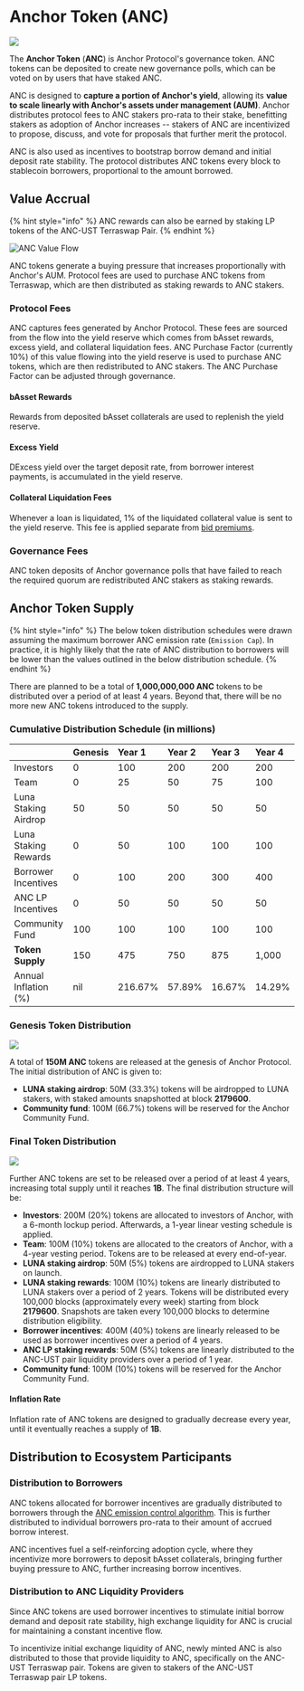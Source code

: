 # Anchor Token \(ANC\)



![](../.gitbook/assets/anc_300x300.png)



The **Anchor Token** \(**ANC**\) is Anchor Protocol's governance token. ANC tokens can be deposited to create new governance polls, which can be voted on by users that have staked ANC.

ANC is designed to **capture a portion of Anchor's yield**, allowing its **value to scale linearly with Anchor's assets under management \(AUM\)**. Anchor distributes protocol fees to ANC stakers pro-rata to their stake, benefitting stakers as adoption of Anchor increases -- stakers of ANC are incentivized to propose, discuss, and vote for proposals that further merit the protocol.

ANC is also used as incentives to bootstrap borrow demand and initial deposit rate stability. The protocol distributes ANC tokens every block to stablecoin borrowers, proportional to the amount borrowed.

## Value Accrual

{% hint style="info" %}
ANC rewards can also be earned by staking LP tokens of the ANC-UST Terraswap Pair.
{% endhint %}

![ANC Value Flow](../.gitbook/assets/screen-shot-2021-03-16-at-3.08.15-pm.png)

ANC tokens generate a buying pressure that increases proportionally with Anchor's AUM. Protocol fees are used to purchase ANC tokens from Terraswap, which are then distributed as staking rewards to ANC stakers.

### Protocol Fees

ANC captures fees generated by Anchor Protocol. These fees are sourced from the flow into the yield reserve which comes from bAsset rewards, excess yield, and collateral liquidation fees. ANC Purchase Factor (currently 10%) of this value flowing into the yield reserve is used to purchase ANC tokens, which are then redistributed to ANC stakers. The ANC Purchase Factor can be adjusted through governance.

#### bAsset Rewards

Rewards from deposited bAsset collaterals are used to replenish the yield reserve.

#### Excess Yield

DExcess yield over the target deposit rate, from borrower interest payments, is accumulated in the yield reserve.

#### Collateral Liquidation Fees

Whenever a loan is liquidated, 1% of the liquidated collateral value is sent to the yield reserve. This fee is applied separate from [bid premiums](loan-liquidation.md#premium-rate).



### Governance Fees

ANC token deposits of Anchor governance polls that have failed to reach the required quorum are redistributed ANC stakers as staking rewards.

## Anchor Token Supply

{% hint style="info" %}
The below token distribution schedules were drawn assuming the maximum borrower ANC emission rate \(`Emission Cap`\). In practice, it is highly likely that the rate of ANC distribution to borrowers will be lower than the values outlined in the below distribution schedule.
{% endhint %}

There are planned to be a total of **1,000,000,000 ANC** tokens to be distributed over a period of at least 4 years. Beyond that, there will be no more new ANC tokens introduced to the supply.

### Cumulative Distribution Schedule \(in millions\)

|  | Genesis | Year 1 | Year 2 | Year 3 | Year 4 |
| :--- | :--- | :--- | :--- | :--- | :--- |
| Investors | 0 | 100 | 200 | 200 | 200 |
| Team | 0 | 25 | 50 | 75 | 100 |
| Luna Staking Airdrop | 50 | 50 | 50 | 50 | 50 |
| Luna Staking Rewards | 0 | 50 | 100 | 100 | 100 |
| Borrower Incentives | 0 | 100 | 200 | 300 | 400 |
| ANC LP Incentives | 0 | 50 | 50 | 50 | 50 |
| Community Fund | 100 | 100 | 100 | 100 | 100 |
| **Token Supply** | 150 | 475 | 750 | 875 | 1,000 |
| Annual Inflation \(%\) | nil | 216.67% | 57.89% | 16.67% | 14.29% |

### Genesis Token Distribution

![](../.gitbook/assets/genesis-token-distribution.png)

A total of **150M ANC** tokens are released at the genesis of Anchor Protocol. The initial distribution of ANC is given to:

* **LUNA staking airdrop**: 50M \(33.3%\) tokens will be airdropped to LUNA stakers, with staked amounts snapshotted at block **2179600**.
* **Community fund**: 100M \(66.7%\) tokens will be reserved for the Anchor Community Fund.

### Final Token Distribution

![](../.gitbook/assets/final-token-distribution%20%281%29.png)

Further ANC tokens are set to be released over a period of at least 4 years, increasing total supply until it reaches **1B**. The final distribution structure will be:

* **Investors**: 200M \(20%\) tokens are allocated to investors of Anchor, with a 6-month lockup period. Afterwards, a 1-year linear vesting schedule is applied.
* **Team**: 100M \(10%\) tokens are allocated to the creators of Anchor, with a 4-year vesting period. Tokens are to be released at every end-of-year.
* **LUNA staking airdrop**: 50M \(5%\) tokens are airdropped to LUNA stakers on launch.
* **LUNA staking rewards**: 100M \(10%\) tokens are linearly distributed to LUNA stakers over a period of 2 years. Tokens will be distributed every 100,000 blocks \(approximately every week\) starting from block **2179600**. Snapshots are taken every 100,000 blocks to determine distribution eligibility.
* **Borrower incentives**: 400M \(40%\) tokens are linearly released to be used as borrower incentives over a period of 4 years.
* **ANC LP staking rewards**: 50M \(5%\) tokens are linearly distributed to the ANC-UST pair liquidity providers over a period of 1 year.
* **Community fund**: 100M \(10%\) tokens will be reserved for the Anchor Community Fund.

#### Inflation Rate

Inflation rate of ANC tokens are designed to gradually decrease every year, until it eventually reaches a supply of **1B**.

## Distribution to Ecosystem Participants

### Distribution to Borrowers

ANC tokens allocated for borrower incentives are gradually distributed to borrowers through the [ANC emission control algorithm](money-market/deposit-rate-subsidization.md#anc-emission-feedback-control). This is further distributed to individual borrowers pro-rata to their amount of accrued borrow interest. 

ANC incentives fuel a self-reinforcing adoption cycle, where they incentivize more borrowers to deposit bAsset collaterals, bringing further buying pressure to ANC, further increasing borrow incentives.

### Distribution to ANC Liquidity Providers

Since ANC tokens are used borrower incentives to stimulate initial borrow demand and deposit rate stability, high exchange liquidity for ANC is crucial for maintaining a constant incentive flow.

To incentivize initial exchange liquidity of ANC, newly minted ANC is also distributed to those that provide liquidity to ANC, specifically on the ANC-UST Terraswap pair. Tokens are given to stakers of the ANC-UST Terraswap pair LP tokens.

